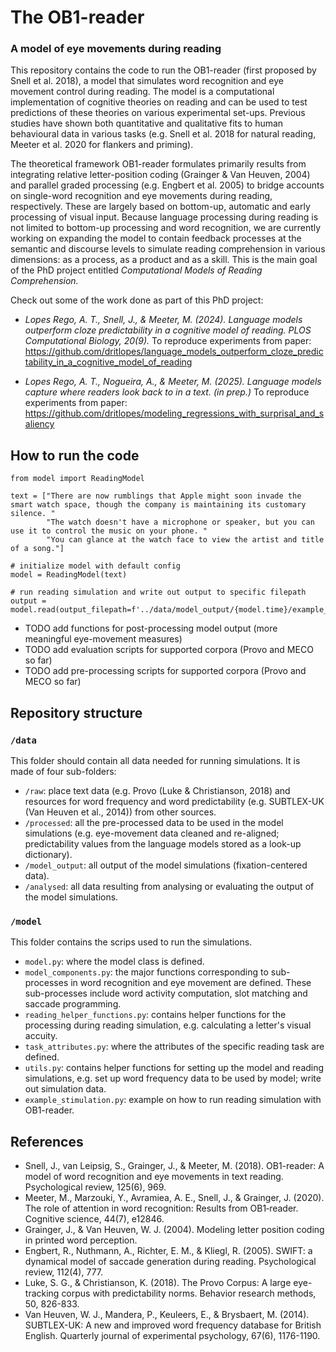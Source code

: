 # The OB1-reader 
### A model of eye movements during reading

This repository contains the code to run the OB1-reader (first proposed by Snell et al. 2018), a model that simulates word recognition and eye movement control during reading. The model is a computational implementation of cognitive theories on reading and can be used to test predictions of these theories on various experimental set-ups. Previous studies have shown both quantitative and qualitative fits to human behavioural data in various tasks (e.g. Snell et al. 2018 for natural reading, Meeter et al. 2020 for flankers and priming).

The theoretical framework OB1-reader formulates primarily results from integrating relative letter-position coding (Grainger & Van Heuven, 2004) and parallel graded processing (e.g. Engbert et al. 2005) to bridge accounts on single-word recognition and eye movements during reading, respectively. These are largely based on bottom-up, automatic and early processing of visual input. Because language processing during reading is not limited to bottom-up processing and word recognition, we are currently working on expanding the model to contain feedback processes at the semantic and discourse levels to simulate reading comprehension in various dimensions: as a process, as a product and as a skill. This is the main goal of the PhD project entitled *Computational Models of Reading Comprehension.*

Check out some of the work done as part of this PhD project:

* *Lopes Rego, A. T., Snell, J., & Meeter, M. (2024). Language models outperform cloze predictability in a cognitive model of reading. PLOS Computational Biology, 20(9).* To reproduce experiments from paper: https://github.com/dritlopes/language_models_outperform_cloze_predictability_in_a_cognitive_model_of_reading

* *Lopes Rego, A. T., Nogueira, A., & Meeter, M. (2025). Language models capture where readers look back to in a text. (in prep.)* To reproduce experiments from paper: https://github.com/dritlopes/modeling_regressions_with_surprisal_and_saliency

## How to run the code

```
from model import ReadingModel

text = ["There are now rumblings that Apple might soon invade the smart watch space, though the company is maintaining its customary silence. "
        "The watch doesn't have a microphone or speaker, but you can use it to control the music on your phone. "
        "You can glance at the watch face to view the artist and title of a song."]

# initialize model with default config
model = ReadingModel(text)

# run reading simulation and write out output to specific filepath
output = model.read(output_filepath=f'../data/model_output/{model.time}/example_simulation.csv')
```

* TODO add functions for post-processing model output (more meaningful eye-movement measures)
* TODO add evaluation scripts for supported corpora (Provo and MECO so far)
* TODO add pre-processing scripts for supported corpora (Provo and MECO so far)

## Repository structure

### `/data`

This folder should contain all data needed for running simulations. It is made of four sub-folders:

* `/raw`: place text data (e.g. Provo (Luke & Christianson, 2018) and resources for word frequency and word predictability (e.g. SUBTLEX-UK (Van Heuven et al., 2014)) from other sources.
* `/processed`: all the pre-processed data to be used in the model simulations (e.g. eye-movement data cleaned and re-aligned; predictability values from the language models stored as a look-up dictionary).
* `/model_output`: all output of the model simulations (fixation-centered data).
* `/analysed`: all data resulting from analysing or evaluating the output of the model simulations.

### `/model`

This folder contains the scrips used to run the simulations.

* `model.py`: where the model class is defined. 
* `model_components.py`: the major functions corresponding to sub-processes in word recognition and eye movement are defined. These sub-processes include word activity computation, slot matching and saccade programming.
* `reading_helper_functions.py`: contains helper functions for the processing during reading simulation, e.g. calculating a letter's visual accuity.
* `task_attributes.py`: where the attributes of the specific reading task are defined.
* `utils.py`: contains helper functions for setting up the model and reading simulations, e.g. set up word frequency data to be used by model; write out simulation data.
* `example_stimulation.py`: example on how to run reading simulation with OB1-reader.

## References

* Snell, J., van Leipsig, S., Grainger, J., & Meeter, M. (2018). OB1-reader: A model of word recognition and eye movements in text reading. Psychological review, 125(6), 969.
* Meeter, M., Marzouki, Y., Avramiea, A. E., Snell, J., & Grainger, J. (2020). The role of attention in word recognition: Results from OB1‐reader. Cognitive science, 44(7), e12846.
* Grainger, J., & Van Heuven, W. J. (2004). Modeling letter position coding in printed word perception.
* Engbert, R., Nuthmann, A., Richter, E. M., & Kliegl, R. (2005). SWIFT: a dynamical model of saccade generation during reading. Psychological review, 112(4), 777.
* Luke, S. G., & Christianson, K. (2018). The Provo Corpus: A large eye-tracking corpus with predictability norms. Behavior research methods, 50, 826-833.
* Van Heuven, W. J., Mandera, P., Keuleers, E., & Brysbaert, M. (2014). SUBTLEX-UK: A new and improved word frequency database for British English. Quarterly journal of experimental psychology, 67(6), 1176-1190.